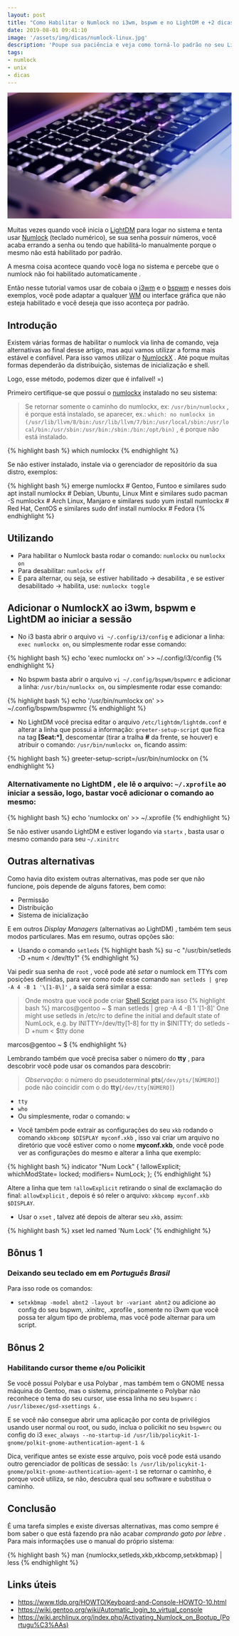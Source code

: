 ```yaml
---
layout: post
title: "Como Habilitar o Numlock no i3wm, bspwm e no LightDM e +2 dicas bônus"
date: 2019-08-01 09:41:10
image: '/assets/img/dicas/numlock-linux.jpg'
description: 'Poupe sua paciência e veja como torná-lo padrão no seu Linux ou Unix-like.'
tags:
- numlock
- unix
- dicas
---
```


![Numlock](/assets/img/dicas/numlock-linux.jpg "Numlock")

Muitas vezes quando você inicia o [LightDM](https://terminalroot.com.br/2016/05/como-instalar-o-gdm3-ou-configurar-o.html) para logar no sistema e tenta usar [Numlock](https://pt.wikipedia.org/wiki/Num_lock) (teclado numérico), se sua senha possuir números, você acaba errando a senha ou tendo que habilitá-lo manualmente porque o mesmo não está habilitado por padrão.

A mesma coisa acontece quando você loga no sistema e percebe que o numlock não foi habilitado automaticamente .

Então nesse tutorial vamos usar de cobaia o [i3wm](https://terminalroot.com.br/2018/07/como-instalar-e-configurar-o-i3wm-e-o-i3blocks.html) e o [bspwm](https://terminalroot.com.br/2018/09/bspwm-review.html) e nesses dois exemplos, você pode adaptar a qualquer [WM](https://terminalroot.com.br/2019/04/5-ferramentas-para-voce-usar-no-seu-wm.html) ou interface gráfica que não esteja habilitado e você deseja que isso aconteça por padrão.

## Introdução

Existem várias formas de habilitar o numlock via linha de comando, veja alternativas ao final desse artigo, mas aqui vamos utilizar a forma mais estável e confiável. Para isso vamos utilizar o [NumlockX](http://manpages.ubuntu.com/manpages/trusty/man1/numlockx.1.html) . Até poque muitas formas dependerão da distribuição, sistemas de inicialização e shell.

Logo, esse método, podemos dizer que é infalível! =)

Primeiro certifique-se que possui o [numlockx](http://manpages.ubuntu.com/manpages/trusty/man1/numlockx.1.html) instalado no seu sistema:

> Se retornar somente o caminho do numlockx, ex: `/usr/bin/numlockx` , é porque está instalado, se aparecer, ex.: `which: no numlockx in (/usr/lib/llvm/8/bin:/usr/lib/llvm/7/bin:/usr/local/sbin:/usr/local/bin:/usr/sbin:/usr/bin:/sbin:/bin:/opt/bin)` , é porque não está instalado.

{% highlight bash %}
which numlockx
{% endhighlight %}

Se não estiver instalado, instale via o gerenciador de repositório da sua distro, exemplos:

{% highlight bash %}
emerge numlockx # Gentoo, Funtoo e similares
sudo apt install numlockx # Debian, Ubuntu, Linux Mint e similares
sudo pacman -S numlockx # Arch Linux, Manjaro e similares
sudo yum install numlockx # Red Hat, CentOS e similares
sudo dnf install numlockx # Fedora
{% endhighlight %}

## Utilizando

+ Para habilitar o Numlock basta rodar o comando: `numlockx` ou `numlockx on`
+ Para desabilitar: `numlockx off`
+ E para alternar, ou seja, se estiver habilitado → desabilita , e se estiver desabilitado → habilita, use: `numlockx toggle`

## Adicionar o NumlockX ao i3wm, bspwm  e LightDM ao iniciar a sessão

+ No i3 basta abrir o arquivo `vi ~/.config/i3/config` e adicionar a linha: `exec numlockx on`, ou simplesmente rodar esse comando:

{% highlight bash %}
echo 'exec numlockx on' >> ~/.config/i3/config
{% endhighlight %}

+ No bspwm basta abrir o arquivo `vi ~/.config/bspwm/bspwmrc` e adicionar a linha: `/usr/bin/numlockx on`, ou simplesmente rodar esse comando:

{% highlight bash %}
echo '/usr/bin/numlockx on' >> ~/.config/bspwm/bspwmrc
{% endhighlight %}

+ No LightDM você precisa editar o arquivo `/etc/lightdm/lightdm.conf` e alterar a linha que possui a informação: `greeter-setup-script` que fica na tag **[Seat:*]**, descomentar (tirar a tralha **#** da frente, se houver) e atribuir o comando: `/usr/bin/numlockx on`, ficando assim:

{% highlight bash %}
greeter-setup-script=/usr/bin/numlockx on
{% endhighlight %}

<script async src="https://pagead2.googlesyndication.com/pagead/js/adsbygoogle.js"></script>
<!-- Informat -->
<ins class="adsbygoogle"
     style="display:block"
     data-ad-client="ca-pub-2838251107855362"
     data-ad-slot="2327980059"
     data-ad-format="auto"
     data-full-width-responsive="true"></ins>
<script>
(adsbygoogle = window.adsbygoogle || []).push({});
</script>

### Alternativamente no LightDM , ele lê o arquivo: `~/.xprofile` ao iniciar a sessão, logo, bastar você adicionar o comando ao mesmo:

{% highlight bash %}
echo 'numlockx on' >> ~/.xprofile
{% endhighlight %}

Se não estiver usando LightDM e estiver logando via `startx` , basta usar o mesmo comando para seu `~/.xinitrc`

## Outras alternativas

Como havia dito existem outras alternativas, mas pode ser que não funcione, pois depende de alguns fatores, bem como:
- Permissão
- Distribuição
- Sistema de inicialização

E em outros *Display Managers* (alternativas ao LightDM) , também tem seus modos particulares. Mas em resumo, outras opções são:

+ Usando o comando `setleds`
{% highlight bash %}
su -c "/usr/bin/setleds -D +num < /dev/tty1"
{% endhighlight %}

Vai pedir sua senha de `root` , você pode até *setar* o numlock em TTYs com posições definidas, para ver como rode esse comando `man setleds | grep -A 4 -B 1 '\[1-8\]'` , a saída será similar a essa:
> Onde mostra que você pode criar [Shell Script](https://terminalroot.com.br/shell) para isso
{% highlight bash %}
marcos@gentoo ~ $ man setleds | grep -A 4 -B 1 '\[1-8\]'
       One might use setleds in /etc/rc to define the initial and default state of NumLock, e.g. by
            INITTY=/dev/tty[1-8]
            for tty in $INITTY; do
                 setleds -D +num < $tty
            done

marcos@gentoo ~ $ 
{% endhighlight %}

Lembrando também que você precisa saber o número do **tty** , para descobrir você pode usar os comandos para descobrir:
> *Observação*: o número do pseudoterminal **pts**(`/dev/pts/[NÚMERO]`) pode não coincidir com o do **tty**(`/dev/tty[NÚMERO]`)
- `tty`
- `who`
- Ou simplesmente, rodar o comando: `w`

+ Você também pode extrair as configurações do seu `xkb` rodando o comando `xkbcomp $DISPLAY myconf.xkb` , isso vai criar um arquivo no diretório que você estiver como o nome **myconf.xkb**, onde você pode ver as configurações do mesmo e alterar a linha que exemplo:

{% highlight bash %}
indicator "Num Lock" {
	!allowExplicit;
	whichModState= locked;
	modifiers= NumLock;
};
{% endhighlight %}

Altere a linha que tem `!allowExplicit` retirando o sinal de exclamação do final: `allowExplicit` , depois é só reler o arquivo: `xkbcomp myconf.xkb $DISPLAY`.

+ Usar o `xset` , talvez até depois de alterar seu `xkb`, assim:

{% highlight bash %}
xset led named 'Num Lock'
{% endhighlight %}

<script async src="https://pagead2.googlesyndication.com/pagead/js/adsbygoogle.js"></script>
<!-- Informat -->
<ins class="adsbygoogle"
     style="display:block"
     data-ad-client="ca-pub-2838251107855362"
     data-ad-slot="2327980059"
     data-ad-format="auto"
     data-full-width-responsive="true"></ins>
<script>
(adsbygoogle = window.adsbygoogle || []).push({});
</script>

## Bônus 1
### Deixando seu teclado em em *Português Brasil*

Para isso rode os comandos:

- `setxkbmap -model abnt2 -layout br -variant abnt2` ou adicione ao config do seu bspwm, .xinitrc, .xprofile , somente no i3wm que você possa ter algum tipo de problema, mas você pode alternar para um script.

## Bônus 2
### Habilitando cursor theme e/ou Policikit

Se você possui Polybar e usa Polybar , mas também tem o GNOME nessa máquina do Gentoo, mas o sistema, principalmente o Polybar não reconhece o tema do seu cursor, use essa linha no seu `bspwmrc` : `/usr/libexec/gsd-xsettings &` .

E se você não consegue abrir uma aplicação por conta de privilégios usando user normal ou root, ou sudo, inclua o policikit no seu `bspwmrc` ou config do i3 `exec_always --no-startup-id /usr/lib/policykit-1-gnome/polkit-gnome-authentication-agent-1 &`

Dica, verifique antes se existe esse arquivo, pois você pode está usando outro gerenciador de políticas de sessão: `ls /usr/lib/policykit-1-gnome/polkit-gnome-authentication-agent-1` se retornar o caminho, é porque você utiliza, se não, descubra qual seu software e substitua o caminho.

## Conclusão

É uma tarefa simples e existe diversas alternativas, mas como sempre é bom saber o que está fazendo pra não acabar *comprando gato por lebre* . Para mais informações use o manual do próprio sistema:

{% highlight bash %}
man {numlockx,setleds,xkb,xkbcomp,setxkbmap} | less
{% endhighlight %}

## Links úteis

+ <https://www.tldp.org/HOWTO/Keyboard-and-Console-HOWTO-10.html>
+ <https://wiki.gentoo.org/wiki/Automatic_login_to_virtual_console>
+ <https://wiki.archlinux.org/index.php/Activating_Numlock_on_Bootup_(Portugu%C3%AAs)>


